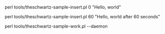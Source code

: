 perl tools/theschwartz-sample-insert.pl 0 "Hello, world"

perl tools/theschwartz-sample-insert.pl 60 "Hello, world after 60 seconds"

perl tools/theschwartz-sample-work.pl --daemon
